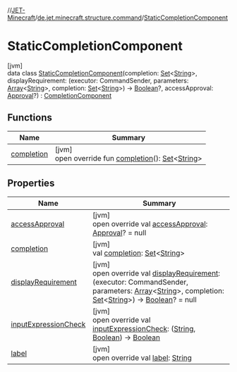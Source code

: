 //[JET-Minecraft](../../../index.md)/[de.jet.minecraft.structure.command](../index.md)/[StaticCompletionComponent](index.md)

# StaticCompletionComponent

[jvm]\
data class [StaticCompletionComponent](index.md)(completion: [Set](https://kotlinlang.org/api/latest/jvm/stdlib/kotlin.collections/-set/index.html)&lt;[String](https://kotlinlang.org/api/latest/jvm/stdlib/kotlin/-string/index.html)&gt;, displayRequirement: (executor: CommandSender, parameters: [Array](https://kotlinlang.org/api/latest/jvm/stdlib/kotlin/-array/index.html)&lt;[String](https://kotlinlang.org/api/latest/jvm/stdlib/kotlin/-string/index.html)&gt;, completion: [Set](https://kotlinlang.org/api/latest/jvm/stdlib/kotlin.collections/-set/index.html)&lt;[String](https://kotlinlang.org/api/latest/jvm/stdlib/kotlin/-string/index.html)&gt;) -&gt; [Boolean](https://kotlinlang.org/api/latest/jvm/stdlib/kotlin/-boolean/index.html)?, accessApproval: [Approval](../../de.jet.minecraft.tool.permission/-approval/index.md)?) : [CompletionComponent](../-completion-component/index.md)

## Functions

| Name | Summary |
|---|---|
| [completion](completion.md) | [jvm]<br>open override fun [completion](completion.md)(): [Set](https://kotlinlang.org/api/latest/jvm/stdlib/kotlin.collections/-set/index.html)&lt;[String](https://kotlinlang.org/api/latest/jvm/stdlib/kotlin/-string/index.html)&gt; |

## Properties

| Name | Summary |
|---|---|
| [accessApproval](access-approval.md) | [jvm]<br>open override val [accessApproval](access-approval.md): [Approval](../../de.jet.minecraft.tool.permission/-approval/index.md)? = null |
| [completion](completion.md) | [jvm]<br>val [completion](completion.md): [Set](https://kotlinlang.org/api/latest/jvm/stdlib/kotlin.collections/-set/index.html)&lt;[String](https://kotlinlang.org/api/latest/jvm/stdlib/kotlin/-string/index.html)&gt; |
| [displayRequirement](display-requirement.md) | [jvm]<br>open override val [displayRequirement](display-requirement.md): (executor: CommandSender, parameters: [Array](https://kotlinlang.org/api/latest/jvm/stdlib/kotlin/-array/index.html)&lt;[String](https://kotlinlang.org/api/latest/jvm/stdlib/kotlin/-string/index.html)&gt;, completion: [Set](https://kotlinlang.org/api/latest/jvm/stdlib/kotlin.collections/-set/index.html)&lt;[String](https://kotlinlang.org/api/latest/jvm/stdlib/kotlin/-string/index.html)&gt;) -&gt; [Boolean](https://kotlinlang.org/api/latest/jvm/stdlib/kotlin/-boolean/index.html)? = null |
| [inputExpressionCheck](input-expression-check.md) | [jvm]<br>open override val [inputExpressionCheck](input-expression-check.md): ([String](https://kotlinlang.org/api/latest/jvm/stdlib/kotlin/-string/index.html), [Boolean](https://kotlinlang.org/api/latest/jvm/stdlib/kotlin/-boolean/index.html)) -&gt; [Boolean](https://kotlinlang.org/api/latest/jvm/stdlib/kotlin/-boolean/index.html) |
| [label](label.md) | [jvm]<br>open override val [label](label.md): [String](https://kotlinlang.org/api/latest/jvm/stdlib/kotlin/-string/index.html) |
